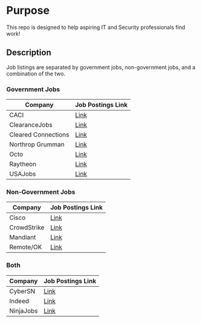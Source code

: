 # Purpose
This repo is designed to help aspiring IT and Security professionals find work!


## Description
Job listings are separated by government jobs, non-government jobs, and a combination of the two.


### Government Jobs

Company | Job Postings Link|
|---|---|
| CACI | [Link](https://careers.caci.com/global/en/) |
| ClearanceJobs | [Link](https://www.clearancejobs.com/) |
| Cleared Connections | [Link](https://www.clearedconnections.com/) |
| Northrop Grumman | [Link](https://www.northropgrumman.com/jobs/) |
| Octo | [Link](https://www.octo.us/careers/current-openings//) |
| Raytheon | [Link](https://careers.rtx.com/global/en/search-results/) |
| USAJobs | [Link](https://www.usajobs.gov/) |


### Non-Government Jobs

Company | Job Postings Link|
|---|---|
| Cisco | [Link](https://jobs.cisco.com/jobs/SearchJobs/) |
| CrowdStrike | [Link](https://crowdstrike.wd5.myworkdayjobs.com/en-US/crowdstrikecareers/) |
| Mandiant | [Link](https://www.mandiant.com/careers#open-roles/) |
| Remote/OK | [Link](https://remoteok.com/remote-infosec-jobs/) |


### Both
Company | Job Postings Link|
|---|---|
| CyberSN | [Link](https://cybersn.com/public/search-jobs/) |
| Indeed | [Link](https://www.indeed.com/) |
| NinjaJobs | [Link](https://ninjajobs.org/) |
